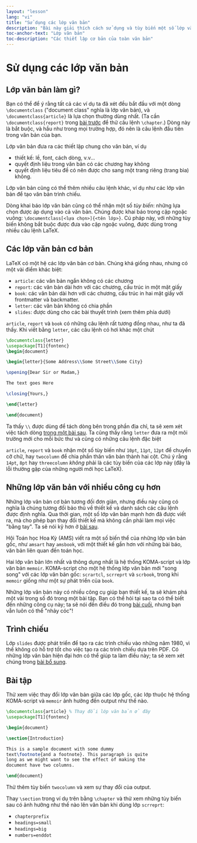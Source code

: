```yaml
---
layout: "lesson"
lang: "vi"
title: "Sử dụng các lớp văn bản"
description: "Bài này giải thích cách sử dụng và tùy biến một số lớp văn bản thông dụng trong việc thiết kế văn bản."
toc-anchor-text: "Lớp văn bản"
toc-description: "Các thiết lập cơ bản của toàn văn bản"
---
```


# Sử dụng các lớp văn bản

## Lớp văn bản làm gì?

Bạn có thể để ý rằng tất cả các ví dụ ta đã xét đều bắt đầu với một dòng
`\documentclass` ("document class" nghĩa là lớp văn bản), và
`\documentclass{article}` là lựa chọn thường dùng nhất. (Ta cần
`\documentclass{report}` trong [bài trước](lesson-04) để thử câu lệnh
`\chapter`.) Dòng này là bắt buộc, và hầu như trong mọi trường hợp, đó nên là
câu lệnh đầu tiên trong văn bản của bạn.

Lớp văn bản đưa ra các thiết lập chung cho văn bản, ví dụ

- thiết kế: lề, font, cách dòng, v.v...
- quyết định liệu trong văn bản có các chương hay không
- quyết định liệu tiêu đề có nên được cho sang một trang riêng (trang bìa)
  không.

Lớp văn bản cũng có thể thêm nhiều câu lệnh khác, ví dụ như các lớp văn bản để
tạo văn bản trình chiếu.

Dòng khai báo lớp văn bản cũng có thể nhận một số _tùy biến_: những lựa chọn
được áp dụng vào cả văn bản. Chúng được khai báo trong cặp ngoặc vuông:
`\documentclass[<lựa chọn>]{<tên lớp>}`. Cú pháp này, với những tùy biến không
bắt buộc được đưa vào cặp ngoặc vuông, được dùng trong nhiều câu lệnh LaTeX.

## Các lớp văn bản cơ bản

LaTeX có một hệ các lớp văn bản cơ bản. Chúng khá giống nhau, nhưng có một vài
điểm khác biệt:

- `article`: các văn bản ngắn không có các chương
- `report`: các văn bản dài hơn với các chương, cấu trúc in một mặt giấy
- `book`: các văn bản dài hơn với các chương, cấu trúc in hai mặt giấy với
  frontmatter và backmatter.
- `letter`: các văn bản không có chia phần
- `slides`: được dùng cho các bài thuyết trình (xem thêm phía dưới)

`article`, `report` và `book` có những câu lệnh rất tương đồng nhau, như ta đã
thấy. Khi viết bằng `letter`, các câu lệnh có hơi khác một chút

```latex
\documentclass{letter}
\usepackage[T1]{fontenc}
\begin{document}

\begin{letter}{Some Address\\Some Street\\Some City}

\opening{Dear Sir or Madam,}

The text goes Here

\closing{Yours,}

\end{letter}

\end{document}
```

Ta thấy `\\` được dùng để tách dòng bên trong phần địa chỉ, ta sẽ xem xét việc
tách dòng [trong một bài sau](lesson-11). Ta cũng thấy rằng `letter` đưa ra một
môi trường mới cho mỗi bức thư và cũng có những câu lệnh đặc biệt

`article`, `report` và `book` nhận một số tùy biến như `10pt`, `11pt`, `12pt` để
chuyển cỡ chữ, hay `twocolumn` để chia phần thân văn bản thành hai cột. Chú ý
rằng `14pt`, `8pt` hay `threecolumn` *không* phải là các tùy biến của các lớp
này (đây là lỗi thường gặp của những người mới học LaTeX).

## Những lớp văn bản với nhiều công cụ hơn

Những lớp văn bản cơ bản tương đối đơn giản, nhưng điều này cũng có nghĩa là
chúng tương đối bảo thủ về thiết kế và danh sách các câu lệnh được định nghĩa.
Qua thời gian, một số lớp văn bản mạnh hơn đã được viết ra, mà cho phép bạn
thay đổi thiết kế mà không cần phải làm mọi việc "bằng tay". Ta sẽ nói kỹ hơn
ở [bài sau](lesson-11).

Hội Toán học Hoa Kỳ (AMS) viết ra một số biến thể của những lớp văn bản gốc, như
`amsart` hay `amsbook`, với một thiết kế gần hơn với những bài báo, văn bản liên
quan đến toán học.

Hai lớp văn bản lớn nhất và thông dụng nhất là hệ thống KOMA-script và lớp văn
bản `memoir`. KOMA-script cho một hệ thống lớp văn bản mới "song song" với các
lớp văn bản gốc: `scrartcl`, `scrreprt` và `scrbook`, trong khi `memoir` giống
như một sự phát triển của `book`.

Những lớp văn bản này có nhiều công cụ giúp bạn thiết kế, ta sẽ khám phá một vài
trong số đó trong một bài tập. Bạn có thể hỏi tại sao ta có thể biết đến những
công cụ này; ta sẽ nói đến điều đó trong [bài cuối](lesson-15), nhưng bạn vẫn
luôn có thể "nhảy cóc"!

## Trình chiếu

Lớp `slides` được phát triển để tạo ra các trình chiếu vào những năm 1980, vì
thế không có hỗ trợ tốt cho việc tạo ra các trình chiếu dựa trên PDF. Có những
lớp văn bản hiện đại hơn có thể giúp ta làm điều này; ta sẽ xem xét chúng trong
[bài bổ sung](more-05).

## Bài tập

Thử xem việc thay đổi lớp văn bản giữa các lớp gốc, các lớp thuộc hệ thống
KOMA-script và `memoir` ảnh hưởng đến output như thế nào.

```latex
\documentclass{article} % Thay đổi lớp văn bản ở đây
\usepackage[T1]{fontenc}

\begin{document}

\section{Introduction}

This is a sample document with some dummy
text\footnote{and a footnote}. This paragraph is quite
long as we might want to see the effect of making the
document have two columns.

\end{document}
```

Thử thêm tùy biến `twocolumn` và xem sự thay đổi của output.

Thay `\section` trong ví dụ trên bằng `\chapter` và thử xem những tùy biến sau
có ảnh hưởng như thế nào lên văn bản khi dùng lớp `scrreprt`:

- `chapterprefix`
- `headings=small`
- `headings=big`
- `numbers=enddot`
